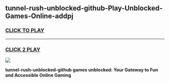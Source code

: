 
## tunnel-rush-unblocked-github-Play-Unblocked-Games-Online-addpj
<h3>
<a href="https://premium76.site?title=tunnel-rush-unblocked-github&ref=25A">CLICK TO PLAY</a></h3>
<hr>

<h3>
<a href="https://premium76.site?title=tunnel-rush-unblocked-github&ref=25A">CLICK 2 PLAY</a>
  
</h3>

<a href="https://premium76.site?title=tunnel-rush-unblocked-github&ref=25A"><img src="https://clearcache.store/games.png"></a>


**tunnel-rush-unblocked-github games unblocked: Your Gateway to Fun and Accessible Online Gaming**
